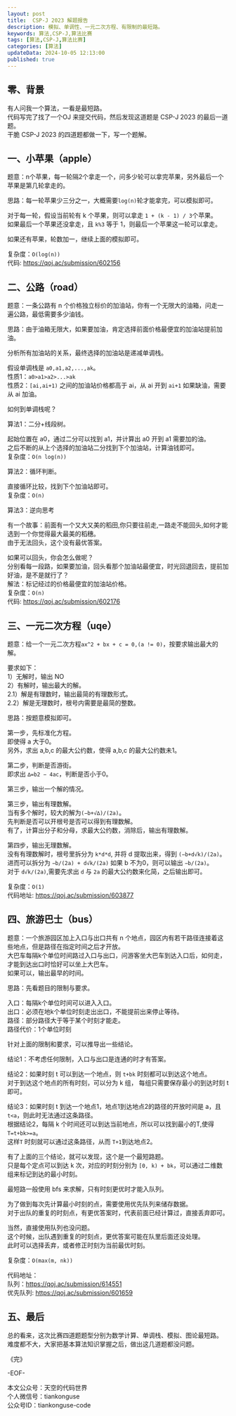```yaml
---
layout: post  
title:  CSP-J 2023 解题报告    
description: 模拟、单调性、一元二次方程、有限制的最短路。  
keywords: 算法,CSP-J,算法比赛  
tags: [算法,CSP-J,算法比赛]  
categories: [算法]  
updateData: 2024-10-05 12:13:00  
published: true  
---
```



## 零、背景  


有人问我一个算法，一看是最短路。  
代码写完了找了一个OJ 来提交代码，然后发现这道题是 CSP-J 2023 的最后一道题。  
干脆 CSP-J 2023 的四道题都做一下，写一个题解。  


## 一、小苹果（apple）  


题意：n个苹果，每一轮隔2个拿走一个，问多少轮可以拿完苹果，另外最后一个苹果是第几轮拿走的。  


思路：每一轮苹果少三分之一，大概需要`log(n)`轮才能拿完，可以模拟即可。  


对于每一轮，假设当前轮有 k 个苹果，则可以拿走 `1 + (k - 1) / 3`个苹果。  
如果最后一个苹果还没拿走，且 `k%3` 等于 1，则最后一个苹果这一轮可以拿走。  


如果还有苹果，轮数加一，继续上面的模拟即可。  


复杂度：`O(log(n))`  
代码: https://qoj.ac/submission/602156  


## 二、公路（road）  


题意：一条公路有 n 个价格独立标价的加油站，你有一个无限大的油箱，问走一遍公路，最低需要多少油钱。  


思路：由于油箱无限大，如果要加油，肯定选择前面价格最便宜的加油站提前加油。   


分析所有加油站的关系，最终选择的加油站是递减单调栈。  


假设单调栈是 `a0,a1,a2,...,ak`。  
性质1：`a0>a1>a2>...>ak`   
性质2：`[ai,ai+1)` 之间的加油站价格都高于 ai，从 ai 开到 `ai+1` 如果缺油，需要从 ai 加油。  


如何到单调栈呢？  


算法1：二分+线段树。  


起始位置在 a0，通过二分可以找到 a1，并计算出 a0 开到 a1 需要加的油。  
之后不断的从上个选择的加油站二分找到下个加油站，计算油钱即可。  
复杂度：`O(n log(n))`


算法2：循环判断。  


直接循环比较，找到下个加油站即可。  
复杂度：`O(n)`  


算法3：逆向思考  


有一个故事：前面有一个又大又美的稻田,你只要往前走,一路走不能回头,如何才能选到一个你觉得最大最美的稻穗。    
由于无法回头，这个没有最优答案。  


如果可以回头，你会怎么做呢？  
分别看每一段路，如果要加油，回头看那个加油站最便宜，时光回退回去，提前加好油，是不是就行了？  
解法：标记经过的价格最便宜的加油站价格。  
复杂度：`O(n)`  
代码: https://qoj.ac/submission/602176  


## 三、一元二次方程（uqe）  


题意：给一个一元二次方程`ax^2 + bx + c = 0,(a != 0)`，按要求输出最大的解。  


要求如下：  
1）无解时，输出 NO  
2）有解时，输出最大的解。  
  2.1）解是有理数时，输出最简的有理数形式。  
  2.2）解是无理数时，根号内需要是最简的整数。  


思路：按题意模拟即可。  


第一步，先标准化方程。  
即使得 a 大于0。  
另外，求出 a,b,c 的最大公约数，使得 a,b,c 的最大公约数未1。  


第二步，判断是否游街。  
即求出 `∆=b2 − 4ac`，判断是否小于0。  


第三步，输出一个解的情况。  


第三步，输出有理数解。  
当有多个解时，较大的解为`(−b+√∆)/(2a)`。  
先判断是否可以开根号是否可以得到有理数解。  
有了，计算出分子和分母，求最大公约数，消除后，输出有理数解。  


第四步，输出无理数解。  
没有有理数解时，根号里拆分为 `k*d*d`, 并将 d 提取出来，得到 `(−b+d√k)/(2a)`。  
进而可以拆分为 `−b/(2a) + d√k/(2a)`
如果 b 不为0，则可以输出 `−b/(2a)`。  
对于 `d√k/(2a)`,需要先求出 `d` 与 `2a` 的最大公约数来化简，之后输出即可。  


复杂度：`O(1)`  
代码地址: https://qoj.ac/submission/603877  


## 四、旅游巴士（bus）  


题意：一个旅游园区加上入口与出口共有 n 个地点，园区内有若干路径连接着这些地点，但是路径在指定时间之后才开放。  
大巴车每隔k个单位时间路过入口与出口，问游客坐大巴车到达入口后，如何走，才能到达出口时恰好可以坐上大巴车。  
如果可以，输出最早的时间。  


思路：先看题目的限制与要求。  


入口：每隔k个单位时间可以进入入口。  
出口：必须在地k个单位时刻走出出口，不能提前出来停止等待。  
路径：部分路径大于等于某个时刻才能走。  
路径代价：1个单位时刻  


针对上面的限制和要求，可以推导出一些结论。  


结论1：不考虑任何限制，入口与出口是连通的时才有答案。  


结论2：如果时刻 t 可以到达一个地点，则 `t+bk` 时刻都可以到达这个地点。  
对于到达这个地点的所有时刻，可以分为 k 组， 每组只需要保存最小的到达时刻 t 即可。  


结论3：如果时刻 t 到达一个地点1，地点1到达地点2的路径的开放时间是 a，且 `t<a`，则此时无法通过这条路径。  
根据结论2，每隔 k 个时间还可以到达当前地点，所以可以找到最小的T,使得 `T=t+bk>=a`。  
这样`T` 时刻就可以通过这条路径，从而 `T+1`到达地点2。  



有了上面的三个结论，就可以发现，这个是一个最短路题。  
只是每个定点可以到达 k 次，对应的时刻分别为 `[0, k) + bk`，可以通过二维数组来标记到达的最小时刻。  


最短路一般使用 bfs 来求解，只有时刻更优时才能入队列。 


为了做到每次先计算最小时刻的点，需要使用优先队列来储存数据。  
对于出队的重复的时刻点，有更优答案时，代表前面已经计算过，直接丢弃即可。  


当然，直接使用队列也没问题。  
这个时候，出队遇到重复的时刻点，更优答案可能在队里后面还没处理。  
此时可以选择丢弃，或者修正时刻为当前最优时刻。  


复杂度：`O(max(m, nk))`  


代码地址：  
队列：https://qoj.ac/submission/614551  
优先队列: https://qoj.ac/submission/601659  


## 五、最后  


总的看来，这次比赛四道题题型分别为数学计算、单调栈、模拟、图论最短路。  
难度都不大，大家把基本算法知识掌握之后，做出这几道题都没问题。  



《完》  


-EOF-  



本文公众号：天空的代码世界  
个人微信号：tiankonguse  
公众号ID：tiankonguse-code  
  

